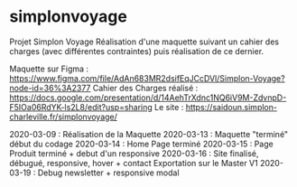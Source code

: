 # simplonvoyage
Projet Simplon Voyage
Réalisation d'une maquette suivant un cahier des charges (avec différentes contraintes) puis réalisation de ce dernier.

Maquette sur Figma : https://www.figma.com/file/AdAn683MR2dsifEqJCcDVl/Simplon-Voyage?node-id=36%3A2377
Cahier des Charges réalisé : https://docs.google.com/presentation/d/14AehTrXdnc1NQ6iV9M-ZdvnpD-F5IOa06RdYK-ls2L8/edit?usp=sharing
Le site : https://saidoun.simplon-charleville.fr/simplonvoyage/

2020-03-09 :    Réalisation de la Maquette
2020-03-13 :    Maquette "terminé" début du codage
2020-03-14 :    Home Page terminé
2020-03-15 :    Page Produit terminé + debut d'un responsive
2020-03-16 :    Site finalisé, débugué, responsive, hover + contact
                Exportation sur le Master V1
2020-03-19 :    Debug newsletter + responsive modal














